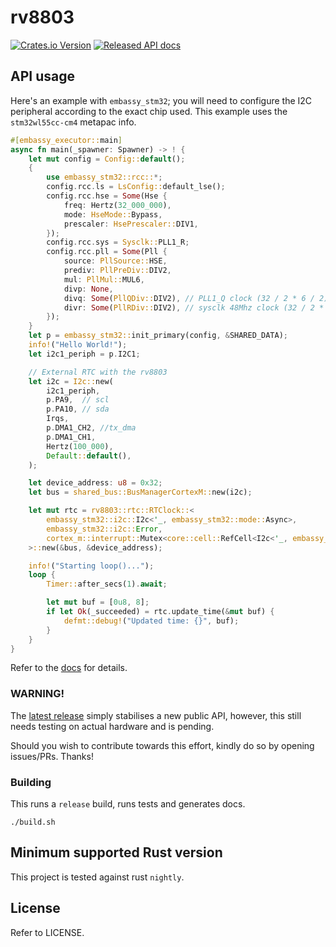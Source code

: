# rv8803

[![Crates.io Version](https://img.shields.io/crates/v/rv8803)](https://crates.io/crates/rv8803)
[![Released API docs](https://img.shields.io/docsrs/rv8803)](https://docs.rs/rv8803/)

## API usage

Here's an example with `embassy_stm32`; you will need to configure the I2C peripheral according to the exact chip used. This example uses the `stm32wl55cc-cm4` metapac info.

```rust
#[embassy_executor::main]
async fn main(_spawner: Spawner) -> ! {
    let mut config = Config::default();
    {
        use embassy_stm32::rcc::*;
        config.rcc.ls = LsConfig::default_lse();
        config.rcc.hse = Some(Hse {
            freq: Hertz(32_000_000),
            mode: HseMode::Bypass,
            prescaler: HsePrescaler::DIV1,
        });
        config.rcc.sys = Sysclk::PLL1_R;
        config.rcc.pll = Some(Pll {
            source: PllSource::HSE,
            prediv: PllPreDiv::DIV2,
            mul: PllMul::MUL6,
            divp: None,
            divq: Some(PllQDiv::DIV2), // PLL1_Q clock (32 / 2 * 6 / 2), used for RNG
            divr: Some(PllRDiv::DIV2), // sysclk 48Mhz clock (32 / 2 * 6 / 2)
        });
    }
    let p = embassy_stm32::init_primary(config, &SHARED_DATA);
    info!("Hello World!");
    let i2c1_periph = p.I2C1;

    // External RTC with the rv8803
    let i2c = I2c::new(
        i2c1_periph,
        p.PA9,  // scl
        p.PA10, // sda
        Irqs,
        p.DMA1_CH2, //tx_dma
        p.DMA1_CH1,
        Hertz(100_000),
        Default::default(),
    );

    let device_address: u8 = 0x32;
    let bus = shared_bus::BusManagerCortexM::new(i2c);

    let mut rtc = rv8803::rtc::RTClock::<
        embassy_stm32::i2c::I2c<'_, embassy_stm32::mode::Async>,
        embassy_stm32::i2c::Error,
        cortex_m::interrupt::Mutex<core::cell::RefCell<I2c<'_, embassy_stm32::mode::Async>>>,
    >::new(&bus, &device_address);

    info!("Starting loop()...");
    loop {
        Timer::after_secs(1).await;

        let mut buf = [0u8, 8];
        if let Ok(_succeeded) = rtc.update_time(&mut buf) {
            defmt::debug!("Updated time: {}", buf);
        }
    }
}

```

Refer to the [docs](https://docs.rs/rv8803/latest/rv8803/) for details.

### WARNING!

The [latest release](https://crates.io/crates/rv8803) simply stabilises a new public API, however, this still needs testing on actual hardware and is pending.

Should you wish to contribute towards this effort, kindly do so by opening issues/PRs.  Thanks!

### Building

This runs a `release` build, runs tests and generates docs.

```shell script
./build.sh
```

## Minimum supported Rust version

This project is tested against rust `nightly`.

## License

Refer to LICENSE.